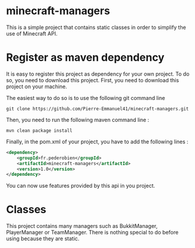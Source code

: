# minecraft-managers

This is a simple project that contains static classes in order to simplify the use of Minecraft API.

# Register as maven dependency

It is easy to register this project as dependency for your own project. To do so, you need to download this project.
First, you need to download this project on your machine.

The easiest way to do so is to use the following git command line 

```git
git clone https://github.com/Pierre-Emmanuel41/minecraft-managers.git
```

Then, you need to run the following maven command line : 

```maven
mvn clean package install

```

Finally, in the pom.xml of your project, you have to add the following lines :

```xml
<dependency>
	<groupId>fr.pederobien</groupId>
	<artifactId>minecraft-managers</artifactId>
	<version>1.0</version>
</dependency>
```
You can now use features provided by this api in you project.

# Classes

This project contains many managers such as BukkitManager, PlayerManager or TeamManager. There is nothing special to do before using because they are static.